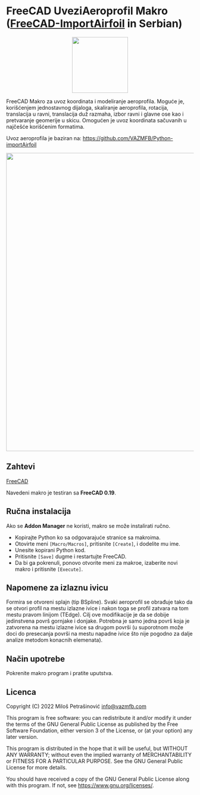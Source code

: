 # FreeCAD UveziAeroprofil Makro ([FreeCAD-ImportAirfoil](https://github.com/VAZMFB/FreeCAD-ImportAirfoil) in Serbian)

<p align="center">
  <img src="https://vazmfb.com/web/img/github/UveziAeroprofil.svg" width="150">
</p>

FreeCAD Makro za uvoz koordinata i modeliranje aeroprofila. Moguće je, korišćenjem jednostavnog dijaloga, skaliranje aeroprofila, rotacija, translacija u ravni, translacija duž razmaha, izbor ravni i glavne ose kao i pretvaranje geomerije u skicu. Omogućen je uvoz koordinata sačuvanih u najčešće korišćenim formatima.

Uvoz aeroprofila je baziran na: https://github.com/VAZMFB/Python-importAirfoil

<p align="center">
  <img src="https://vazmfb.com/web/img/github/UveziAeroprofil.png" width="800">
</p>

## Zahtevi
[FreeCAD](https://www.freecadweb.org/)<br>

Navedeni makro je testiran sa **FreeCAD 0.19**.

## Ručna instalacija
Ako se **Addon Manager** ne koristi, makro se može instalirati ručno.

* Kopirajte Python ko sa odgovarajuće stranice sa makroima.
* Otovirte meni `[Macro/Macros]`, pritisnite `[Create]`, i dodelite mu ime.
* Unesite kopirani Python kod.
* Pritisnite `[Save]` dugme i restartujte FreeCAD.
* Da bi ga pokrenuli, ponovo otvorite meni za makroe, izaberite novi makro i pritisnite `[Execute]`.

## Napomene za izlaznu ivicu

Formira se otvoreni splajn (tip BSpline). Svaki aeroprofil se obrađuje tako da se otvori profil na mestu izlazne ivice i nakon toga se profil zatvara na tom mestu pravom linijom (TEdge). Cilj ove modifikacije je da se dobije jedinstvena površ gornjake i donjake. Potrebna je samo jedna površ koja je zatvorena na mestu izlazne ivice sa drugom površi (u suporotnom može doci do presecanja površi na mestu napadne ivice što nije pogodno za dalje analize metodom konacnih elemenata).

## Način upotrebe

Pokrenite makro program i pratite uputstva.

## Licenca
Copyright (C) 2022 Miloš Petrašinović <info@vazmfb.com>
 
This program is free software: you can redistribute it and/or modify
it under the terms of the GNU General Public License as 
published by the Free Software Foundation, either version 3 of the 
License, or (at your option) any later version.
  
This program is distributed in the hope that it will be useful,
but WITHOUT ANY WARRANTY; without even the implied warranty of
MERCHANTABILITY or FITNESS FOR A PARTICULAR PURPOSE.  See the
GNU General Public License for more details.
  
You should have received a copy of the GNU General Public License
along with this program.  If not, see <https://www.gnu.org/licenses/>.
